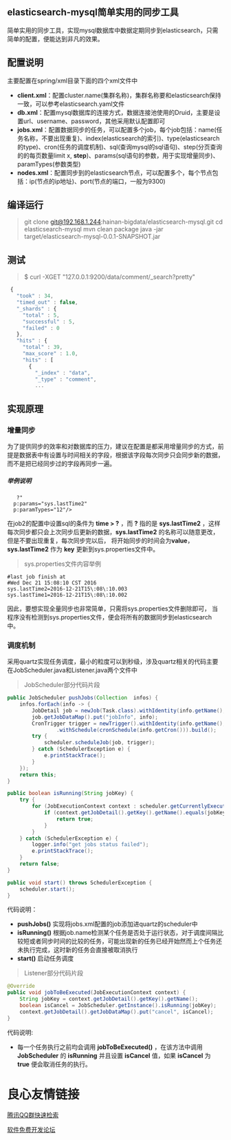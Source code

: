 ## elasticsearch-mysql简单实用的同步工具
简单实用的同步工具，实现mysql数据库中数据定期同步到elasticsearch，只需简单的配置，便能达到非凡的效果。

## 配置说明
主要配置在spring/xml目录下面的四个xml文件中
- **client.xml**：配置cluster.name(集群名称)，集群名称要和elasticsearch保持一致，可以参考elasticsearch.yaml文件
- **db.xml**：配置mysql数据库的连接方式，数据连接池使用的Druid，主要是设置url、username、password，其他采用默认配置即可
- **jobs.xml**：配置数据同步的任务，可以配置多个job，每个job包括：name(任务名称，不要出现重复)、index(elasticsearch的索引)、type(elasticsearch的type)、cron(任务的调度机制)、sql(查询mysql的sql语句)、step(分页查询的的每页数量limit x, **step**)、params(sql语句的参数，用于实现增量同步)、paramTypes(参数类型)
- **nodes.xml**：配置同步到的elasticsearch节点，可以配置多个，每个节点包括：ip(节点的ip地址)、port(节点的端口，一般为9300)

## 编译运行
> git clone git@192.168.1.244:hainan-bigdata/elasticsearch-mysql.git 
> cd elasticsearch-mysql 
> mvn clean package 
> java -jar target/elasticsearch-mysql-0.0.1-SNAPSHOT.jar

## 测试
> $ curl -XGET "127.0.0.1:9200/data/comment/_search?pretty" 

```js
 {
   "took" : 34,
   "timed_out" : false,
   "_shards" : {
     "total" : 5,
     "successful" : 5,
     "failed" : 0
   },
   "hits" : {
     "total" : 39,
     "max_score" : 1.0,
     "hits" : [
       {
         "_index" : "data",
         "_type" : "comment",
         ...
```

## 实现原理
### 增量同步
为了提供同步的效率和对数据库的压力，建议在配置是都采用增量同步的方式，前提是数据表中有设置与时间相关的字段，根据该字段每次同步只会同步新的数据，而不是把已经同步过的字段再同步一遍。
##### 举例说明
```
   ?"
  p:params="sys.lastTime2"
  p:paramTypes="12"/>
```
在job2的配置中设置sql的条件为 **time > ?** ，而 **?** 指的是 **sys.lastTime2** ，这样每次同步都只会上次同步后更新的数据，**sys.lastTime2** 的名称可以随意更改，但是不要出现重复，每次同步完以后， 将开始同步的时间会为**value**， **sys.lastTime2** 作为 **key** 更新到sys.properties文件中。
> sys.properties文件内容举例

```
#last job finish at
#Wed Dec 21 15:08:10 CST 2016
sys.lastTime2=2016-12-21T15\:08\:10.003
sys.lastTime1=2016-12-21T15\:08\:10.002
```

因此，要想实现全量同步也非常简单，只需将sys.properties文件删除即可，  当程序没有检测到sys.properties文件，便会将所有的数据同步到elasticsearch中。
### 调度机制
采用quartz实现任务调度，最小的粒度可以到秒级，涉及quartz相关的代码主要在JobScheduler.java和Listener.java两个文件中
> JobScheduler部分代码片段

```java
public JobScheduler pushJobs(Collection  infos) {
    infos.forEach(info -> {
        JobDetail job = newJob(Task.class).withIdentity(info.getName(), "jobs").build();
        job.getJobDataMap().put("jobInfo", info);
        CronTrigger trigger = newTrigger().withIdentity(info.getName(), "triggers")
                .withSchedule(cronSchedule(info.getCron())).build();
        try {
            scheduler.scheduleJob(job, trigger);
        } catch (SchedulerException e) {
            e.printStackTrace();
        }
    });
    return this;
}

public boolean isRunning(String jobKey) {
    try {
        for (JobExecutionContext context : scheduler.getCurrentlyExecutingJobs()) {
            if (context.getJobDetail().getKey().getName().equals(jobKey)) {
                return true;
            }
        }
    } catch (SchedulerException e) {
        logger.info("get jobs status failed");
        e.printStackTrace();
    }
    return false;
}

public void start() throws SchedulerException {
    scheduler.start();
}
```

代码说明：
- **pushJobs()** 实现将jobs.xml配置的job添加进quartz的scheduler中
- **isRunning()** 根据job.name检测某个任务是否处于运行状态，对于调度间隔比较短或者同步时间的比较的任务，可能出现新的任务已经开始然而上个任务还未执行完成，这时新的任务会直接被取消执行
- **start()** 启动任务调度


> Listener部分代码片段

```java
@Override
public void jobToBeExecuted(JobExecutionContext context) {
    String jobKey = context.getJobDetail().getKey().getName();
    boolean isCancel = JobScheduler.getInstance().isRunning(jobKey);
    context.getJobDetail().getJobDataMap().put("cancel", isCancel);
}
```
代码说明:
- 每一个任务执行之前均会调用 **jobToBeExecuted()** ，在该方法中调用 **JobScheduler** 的 **isRunning** 并且设置 **isCancel** 值，如果 **isCancel** 为 **true** 便会取消任务的执行。


 # 良心友情链接

[腾讯QQ群快速检索](http://u.720life.cn/s/8cf73f7c)

[软件免费开发论坛](http://u.720life.cn/s/bbb01dc0)